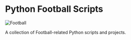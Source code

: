 # Python Football Scripts

![Football](https://www.ilpost.it/wp-content/uploads/2020/10/sorteggi-champions-league-tv-streaming.jpg)

A collection of Football-related Python scripts and projects.